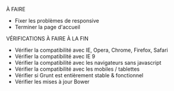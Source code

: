 À FAIRE

- Fixer les problèmes de responsive
- Terminer la page d'accueil

VÉRIFICATIONS À FAIRE À LA FIN

- Vérifier la compatibilité avec IE, Opera, Chrome, Firefox, Safari
- Vérifier la compatibilité avec IE 9
- Vérifier la compatibilité avec les navigateurs sans javascript
- Vérifier la compatibilité avec les mobiles / tablettes
- Vérifier si Grunt est entièrement stable & fonctionnel
- Vérifier les mises à jour Bower
